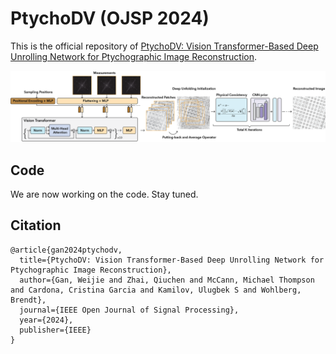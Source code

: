 # PtychoDV (OJSP 2024)

This is the official repository of [PtychoDV: Vision Transformer-Based Deep Unrolling Network for Ptychographic Image Reconstruction](https://arxiv.org/abs/2310.07504).

![](./Fig/Fig_method.png)

## Code

We are now working on the code. Stay tuned.

## Citation

```
@article{gan2024ptychodv,
  title={PtychoDV: Vision Transformer-Based Deep Unrolling Network for Ptychographic Image Reconstruction},
  author={Gan, Weijie and Zhai, Qiuchen and McCann, Michael Thompson and Cardona, Cristina Garcia and Kamilov, Ulugbek S and Wohlberg, Brendt},
  journal={IEEE Open Journal of Signal Processing},
  year={2024},
  publisher={IEEE}
}
```
